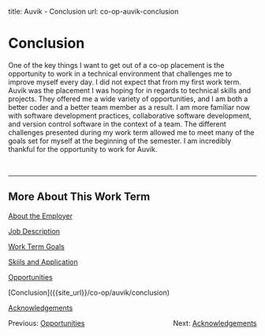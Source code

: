 title: Auvik - Conclusion
url: co-op-auvik-conclusion

<h1 class="u-lead center">Conclusion</h1>

One of the key things I want to get out of a co-op placement is the opportunity to work in a technical environment that challenges me to improve myself every day. I did not expect that from my first work term. Auvik was the placement I was hoping for in regards to technical skills and projects. They offered me a wide variety of opportunities, and I am both a better coder and a better team member as a result. I am more familiar now with software development practices, collaborative software development, and version control software in the context of a team. The different challenges presented during my work term allowed me to meet many of the goals set for myself at the beginning of the semester. I am incredibly thankful for the opportunity to work for Auvik.

<br>
<hr>

<h2 class="u-sublead">More About This Work Term</h2>

[About the Employer]({{site_url}}/co-op/auvik/about-the-employer)

[Job Description]({{site_url}}/co-op/auvik/job-description)

[Work Term Goals]({{site_url}}/co-op/auvik/work-term-goals)

[Skiils and Application]({{site_url}}/co-op/auvik/skills-and-application)

[Opportunities]({{site_url}}/co-op/auvik/opportunities)

<span class='active'>
  [Conclusion]({{site_url}}/co-op/auvik/conclusion)
</span>

[Acknowledgements]({{site_url}}/co-op/auvik/acknowledgements)

<div style="float: left;">
  Previous: <a href="{{ site_url }}/co-op/auvik/opportunities">Opportunities</a>
</div>

<div style="float: right;">
  Next: <a href="{{ site_url }}/co-op/auvik/acknowledgements">Acknowledgements</a>
</div>
